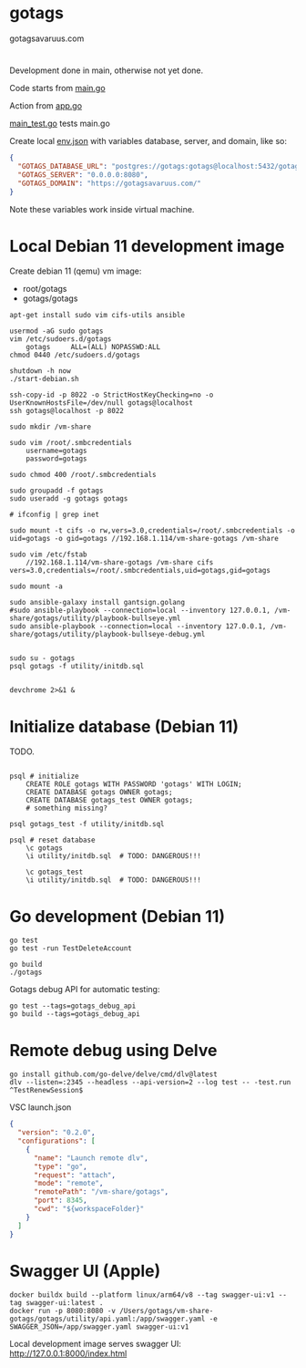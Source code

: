 # gotags

gotagsavaruus.com

#

Development done in main, otherwise not yet done.

Code starts from [main.go](https://github.com/karijkangas/gotags/blob/main/main.go)

Action from [app.go](https://github.com/karijkangas/gotags/blob/main/app.go)

[main_test.go](https://github.com/karijkangas/gotags/blob/main/main_test.go) tests main.go

Create local [env.json](https://github.com/karijkangas/gotags/blob/main/env.json) with variables database, server, and domain, like so:

```json
{
  "GOTAGS_DATABASE_URL": "postgres://gotags:gotags@localhost:5432/gotags",
  "GOTAGS_SERVER": "0.0.0.0:8080",
  "GOTAGS_DOMAIN": "https://gotagsavaruus.com/"
}
```

Note these variables work inside virtual machine.

# Local Debian 11 development image

Create debian 11 (qemu) vm image:

- root/gotags
- gotags/gotags

```shell
apt-get install sudo vim cifs-utils ansible

usermod -aG sudo gotags
vim /etc/sudoers.d/gotags
	gotags     ALL=(ALL) NOPASSWD:ALL
chmod 0440 /etc/sudoers.d/gotags

shutdown -h now
./start-debian.sh

ssh-copy-id -p 8022 -o StrictHostKeyChecking=no -o UserKnownHostsFile=/dev/null gotags@localhost
ssh gotags@localhost -p 8022

sudo mkdir /vm-share

sudo vim /root/.smbcredentials
	username=gotags
	password=gotags

sudo chmod 400 /root/.smbcredentials

sudo groupadd -f gotags
sudo useradd -g gotags gotags

# ifconfig | grep inet

sudo mount -t cifs -o rw,vers=3.0,credentials=/root/.smbcredentials -o uid=gotags -o gid=gotags //192.168.1.114/vm-share-gotags /vm-share

sudo vim /etc/fstab
	//192.168.1.114/vm-share-gotags /vm-share cifs vers=3.0,credentials=/root/.smbcredentials,uid=gotags,gid=gotags

sudo mount -a

sudo ansible-galaxy install gantsign.golang
#sudo ansible-playbook --connection=local --inventory 127.0.0.1, /vm-share/gotags/utility/playbook-bullseye.yml
sudo ansible-playbook --connection=local --inventory 127.0.0.1, /vm-share/gotags/utility/playbook-bullseye-debug.yml


sudo su - gotags
psql gotags -f utility/initdb.sql


devchrome 2>&1 &
```

# Initialize database (Debian 11)

TODO.

```shell

psql # initialize
	CREATE ROLE gotags WITH PASSWORD 'gotags' WITH LOGIN;
	CREATE DATABASE gotags OWNER gotags;
	CREATE DATABASE gotags_test OWNER gotags;
	# something missing?

psql gotags_test -f utility/initdb.sql

psql # reset database
	\c gotags
	\i utility/initdb.sql  # TODO: DANGEROUS!!!

	\c gotags_test
	\i utility/initdb.sql  # TODO: DANGEROUS!!!
```

# Go development (Debian 11)

```shell
go test
go test -run TestDeleteAccount

go build
./gotags
```

Gotags debug API for automatic testing:

```shell
go test --tags=gotags_debug_api
go build --tags=gotags_debug_api
```

# Remote debug using Delve

```shell
go install github.com/go-delve/delve/cmd/dlv@latest
dlv --listen=:2345 --headless --api-version=2 --log test -- -test.run ^TestRenewSession$
```

VSC launch.json

```json
{
  "version": "0.2.0",
  "configurations": [
    {
      "name": "Launch remote dlv",
      "type": "go",
      "request": "attach",
      "mode": "remote",
      "remotePath": "/vm-share/gotags",
      "port": 8345,
      "cwd": "${workspaceFolder}"
    }
  ]
}
```

# Swagger UI (Apple)

```shell
docker buildx build --platform linux/arm64/v8 --tag swagger-ui:v1 --tag swagger-ui:latest .
docker run -p 8080:8080 -v /Users/gotags/vm-share-gotags/gotags/utility/api.yaml:/app/swagger.yaml -e SWAGGER_JSON=/app/swagger.yaml swagger-ui:v1
```

Local development image serves swagger UI: http://127.0.0.1:8000/index.html
